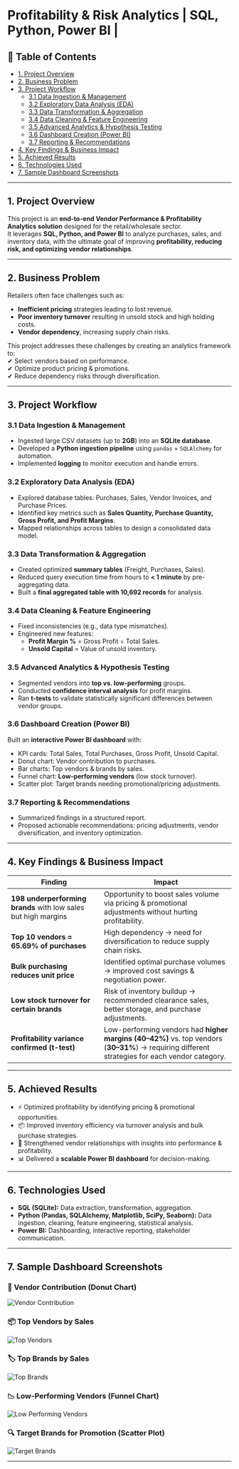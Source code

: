 # Profitability & Risk Analytics | SQL, Python, Power BI |

## 📑 Table of Contents
- [1. Project Overview](#1-project-overview)
- [2. Business Problem](#2-business-problem)
- [3. Project Workflow](#3-project-workflow)
  - [3.1 Data Ingestion & Management](#31-data-ingestion--management)
  - [3.2 Exploratory Data Analysis (EDA)](#32-exploratory-data-analysis-eda)
  - [3.3 Data Transformation & Aggregation](#33-data-transformation--aggregation)
  - [3.4 Data Cleaning & Feature Engineering](#34-data-cleaning--feature-engineering)
  - [3.5 Advanced Analytics & Hypothesis Testing](#35-advanced-analytics--hypothesis-testing)
  - [3.6 Dashboard Creation (Power BI)](#36-dashboard-creation-power-bi)
  - [3.7 Reporting & Recommendations](#37-reporting--recommendations)
- [4. Key Findings & Business Impact](#4-key-findings--business-impact)
- [5. Achieved Results](#5-achieved-results)
- [6. Technologies Used](#6-technologies-used)
- [7. Sample Dashboard Screenshots](#7-sample-dashboard-screenshots)

---

## 1. Project Overview
This project is an **end-to-end Vendor Performance & Profitability Analytics solution** designed for the retail/wholesale sector.  
It leverages **SQL, Python, and Power BI** to analyze purchases, sales, and inventory data, with the ultimate goal of improving **profitability, reducing risk, and optimizing vendor relationships**.

---

## 2. Business Problem
Retailers often face challenges such as:
- **Inefficient pricing** strategies leading to lost revenue.  
- **Poor inventory turnover** resulting in unsold stock and high holding costs.  
- **Vendor dependency**, increasing supply chain risks.  

This project addresses these challenges by creating an analytics framework to:  
✔ Select vendors based on performance.  
✔ Optimize product pricing & promotions.  
✔ Reduce dependency risks through diversification.  

---

## 3. Project Workflow

### 3.1 Data Ingestion & Management
- Ingested large CSV datasets (up to **2GB**) into an **SQLite database**.  
- Developed a **Python ingestion pipeline** using `pandas` + `SQLAlchemy` for automation.  
- Implemented **logging** to monitor execution and handle errors.  

### 3.2 Exploratory Data Analysis (EDA)
- Explored database tables: Purchases, Sales, Vendor Invoices, and Purchase Prices.  
- Identified key metrics such as **Sales Quantity, Purchase Quantity, Gross Profit, and Profit Margins**.  
- Mapped relationships across tables to design a consolidated data model.  

### 3.3 Data Transformation & Aggregation
- Created optimized **summary tables** (Freight, Purchases, Sales).  
- Reduced query execution time from hours to **< 1 minute** by pre-aggregating data.  
- Built a **final aggregated table with 10,692 records** for analysis.  

### 3.4 Data Cleaning & Feature Engineering
- Fixed inconsistencies (e.g., data type mismatches).  
- Engineered new features:  
  - **Profit Margin %** = Gross Profit ÷ Total Sales.  
  - **Unsold Capital** = Value of unsold inventory.  

### 3.5 Advanced Analytics & Hypothesis Testing
- Segmented vendors into **top vs. low-performing** groups.  
- Conducted **confidence interval analysis** for profit margins.  
- Ran **t-tests** to validate statistically significant differences between vendor groups.  

### 3.6 Dashboard Creation (Power BI)
Built an **interactive Power BI dashboard** with:  
- KPI cards: Total Sales, Total Purchases, Gross Profit, Unsold Capital.  
- Donut chart: Vendor contribution to purchases.  
- Bar charts: Top vendors & brands by sales.  
- Funnel chart: **Low-performing vendors** (low stock turnover).  
- Scatter plot: Target brands needing promotional/pricing adjustments.  

### 3.7 Reporting & Recommendations
- Summarized findings in a structured report.  
- Proposed actionable recommendations: pricing adjustments, vendor diversification, and inventory optimization.  

---

## 4. Key Findings & Business Impact

| **Finding** | **Impact** |
|-------------|------------|
| **198 underperforming brands** with low sales but high margins | Opportunity to boost sales volume via pricing & promotional adjustments without hurting profitability. |
| **Top 10 vendors = 65.69% of purchases** | High dependency → need for diversification to reduce supply chain risks. |
| **Bulk purchasing reduces unit price** | Identified optimal purchase volumes → improved cost savings & negotiation power. |
| **Low stock turnover for certain brands** | Risk of inventory buildup → recommended clearance sales, better storage, and purchase adjustments. |
| **Profitability variance confirmed (t-test)** | Low-performing vendors had **higher margins (40–42%)** vs. top vendors (**30–31%**) → requiring different strategies for each vendor category. |

---

## 5. Achieved Results
- ⚡ Optimized profitability by identifying pricing & promotional opportunities.  
- 📦 Improved inventory efficiency via turnover analysis and bulk purchase strategies.  
- 🤝 Strengthened vendor relationships with insights into performance & profitability.  
- 📊 Delivered a **scalable Power BI dashboard** for decision-making.  

---

## 6. Technologies Used
- **SQL (SQLite):** Data extraction, transformation, aggregation.  
- **Python (Pandas, SQLAlchemy, Matplotlib, SciPy, Seaborn):** Data ingestion, cleaning, feature engineering, statistical analysis.  
- **Power BI:** Dashboarding, interactive reporting, stakeholder communication.  

---

## 7. Sample Dashboard Screenshots  

### 🥧 Vendor Contribution (Donut Chart)  
![Vendor Contribution](images/dashboard_vendor_contribution.png)  

### 📦 Top Vendors by Sales  
![Top Vendors](images/dashboard_top_vendors.png)  

### 🏷 Top Brands by Sales  
![Top Brands](images/dashboard_top_brands.png)  

### 📉 Low-Performing Vendors (Funnel Chart)  
![Low Performing Vendors](images/dashboard_low_vendors.png)  

### 🔍 Target Brands for Promotion (Scatter Plot)  
![Target Brands](images/dashboard_target_brands.png)  

---
